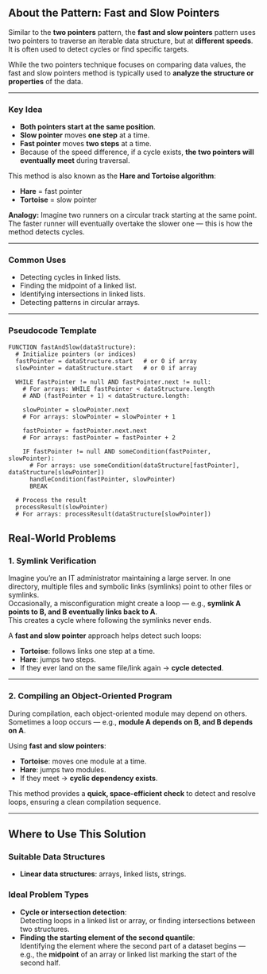 ## About the Pattern: Fast and Slow Pointers

Similar to the **two pointers** pattern, the **fast and slow pointers** pattern uses two pointers to traverse an iterable data structure, but at **different speeds**. It is often used to detect cycles or find specific targets.

While the two pointers technique focuses on comparing data values, the fast and slow pointers method is typically used to **analyze the structure or properties** of the data.

---

### Key Idea

- **Both pointers start at the same position**.
- **Slow pointer** moves **one step** at a time.
- **Fast pointer** moves **two steps** at a time.
- Because of the speed difference, if a cycle exists, **the two pointers will eventually meet** during traversal.

This method is also known as the **Hare and Tortoise algorithm**:

- **Hare** = fast pointer
- **Tortoise** = slow pointer

**Analogy:** Imagine two runners on a circular track starting at the same point. The faster runner will eventually overtake the slower one — this is how the method detects cycles.

---

### Common Uses

- Detecting cycles in linked lists.
- Finding the midpoint of a linked list.
- Identifying intersections in linked lists.
- Detecting patterns in circular arrays.

---

### Pseudocode Template

```plaintext
FUNCTION fastAndSlow(dataStructure):
  # Initialize pointers (or indices)
  fastPointer = dataStructure.start   # or 0 if array
  slowPointer = dataStructure.start   # or 0 if array

  WHILE fastPointer != null AND fastPointer.next != null:
    # For arrays: WHILE fastPointer < dataStructure.length
    # AND (fastPointer + 1) < dataStructure.length:

    slowPointer = slowPointer.next
    # For arrays: slowPointer = slowPointer + 1

    fastPointer = fastPointer.next.next
    # For arrays: fastPointer = fastPointer + 2

    IF fastPointer != null AND someCondition(fastPointer, slowPointer):
      # For arrays: use someCondition(dataStructure[fastPointer], dataStructure[slowPointer])
      handleCondition(fastPointer, slowPointer)
      BREAK

  # Process the result
  processResult(slowPointer)
  # For arrays: processResult(dataStructure[slowPointer])
```

## Real-World Problems

### 1. Symlink Verification

Imagine you’re an IT administrator maintaining a large server. In one directory, multiple files and symbolic links (symlinks) point to other files or symlinks.  
Occasionally, a misconfiguration might create a loop — e.g., **symlink A points to B, and B eventually links back to A**.  
This creates a cycle where following the symlinks never ends.

A **fast and slow pointer** approach helps detect such loops:

- **Tortoise**: follows links one step at a time.
- **Hare**: jumps two steps.
- If they ever land on the same file/link again → **cycle detected**.

---

### 2. Compiling an Object-Oriented Program

During compilation, each object-oriented module may depend on others. Sometimes a loop occurs — e.g., **module A depends on B, and B depends on A**.

Using **fast and slow pointers**:

- **Tortoise**: moves one module at a time.
- **Hare**: jumps two modules.
- If they meet → **cyclic dependency exists**.

This method provides a **quick, space-efficient check** to detect and resolve loops, ensuring a clean compilation sequence.

---

## Where to Use This Solution

### Suitable Data Structures

- **Linear data structures**: arrays, linked lists, strings.

### Ideal Problem Types

- **Cycle or intersection detection**:  
  Detecting loops in a linked list or array, or finding intersections between two structures.
- **Finding the starting element of the second quantile**:  
  Identifying the element where the second part of a dataset begins — e.g., the **midpoint** of an array or linked list marking the start of the second half.
